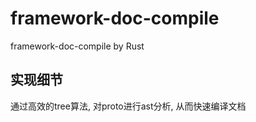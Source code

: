 # framework-doc-compile
framework-doc-compile by Rust

## 实现细节

通过高效的tree算法, 对proto进行ast分析, 从而快速编译文档
